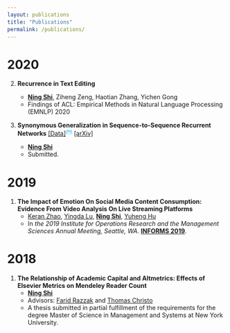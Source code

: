 ```yaml
---
layout: publications
title: "Publications"
permalink: /publications/
---
```

# 2020
2. **Recurrence in Text Editing**
      * **[Ning Shi](https://mrshininnnnn.github.io/)**, Ziheng Zeng, Haotian Zhang, Yichen Gong
      * Findings of ACL: Empirical Methods in Natural Language Processing (EMNLP) 2020

1. **Synonymous Generalization in Sequence-to-Sequence Recurrent Networks** <a href="https://github.com/MrShininnnnn/CECW"> [Data]<img src="/assets/images/github-alt-brands.svg" width="15px"></a> [[arXiv]](https://arxiv.org/abs/2003.06658)
      * **[Ning Shi](https://mrshininnnnn.github.io/)**
      * Submitted.


# 2019
1. **The Impact of Emotion On Social Media Content Consumption: Evidence From Video Analysis On Live Streaming Platforms**
      * [Keran Zhao](https://www.linkedin.com/in/keran-zhao-65a2a07b/), [Yingda Lu](https://www.linkedin.com/in/yingda-lu-b4749512/), **[Ning Shi](https://mrshininnnnn.github.io/)**, [Yuheng Hu](https://yuhenghu.com/) 
      * In *the 2019 Institute for Operations Research and the Management Sciences Annual Meeting, Seattle, WA*. **[INFORMS 2019](http://meetings2.informs.org/wordpress/seattle2019/)**.

# 2018
1. **The Relationship of Academic Capital and Altmetrics: Effects of Elsevier Metrics on Mendeley Reader Count**
      * **[Ning Shi](https://mrshininnnnn.github.io/)**
      * Advisors: [Farid Razzak](https://www.linkedin.com/in/farrazzak/) and [Thomas Christo](https://www.linkedin.com/in/thomas-christo-ph-d-3330922/)
      * A thesis submitted in partial fulfillment of the requirements for the degree Master of Science in Management and Systems at New York University.
